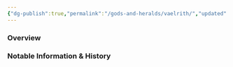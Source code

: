 ```yaml
---
{"dg-publish":true,"permalink":"/gods-and-heralds/vaelrith/","updated":"2025-05-25T23:13:17.763+01:00"}
---
```



### Overview


### Notable Information & History 
